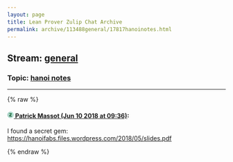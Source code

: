 ```yaml
---
layout: page
title: Lean Prover Zulip Chat Archive 
permalink: archive/113488general/17817hanoinotes.html
---
```


## Stream: [general](index.html)
### Topic: [hanoi notes](17817hanoinotes.html)

---


{% raw %}
#### [![Click to go to Zulip](../../assets/img/zulip2.png) Patrick Massot (Jun 10 2018 at 09:36)](https://leanprover.zulipchat.com/#narrow/stream/113488-general/topic/hanoi%20notes/near/127848724):
I found a secret gem: https://hanoifabs.files.wordpress.com/2018/05/slides.pdf


{% endraw %}
